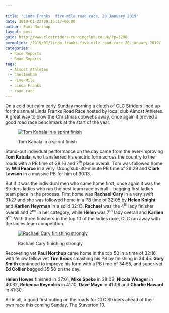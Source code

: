 ```yaml
---

title: 'Linda Franks  five-mile road race, 20 January 2019'
date: 2019-01-22T09:16:17+00:00
author: Paul Northup
layout: post
guid: http://www.clcstriders-runningclub.co.uk/?p=3298
permalink: /2019/01/linda-franks-five-mile-road-race-20-january-2019/
categories:
  - Race Reports
  - Road Reports
tags:
  - Almost Athletes
  - Cheltenham
  - Five-Mile
  - Linda Franks
  - road race
---
```

On a cold but calm early Sunday morning a clutch of CLC Striders lined up for the annual Linda Franks Road Race hosted by local club Almost Athletes. A great way to blow the Christmas cobwebs away, once again it proved a good road race benchmark at the start of the year.<figure id="attachment_3300" aria-describedby="caption-attachment-3300" style="width: 800px" class="wp-caption alignnone">

[<img class="wp-image-3300" src="/Images/2019/01/Tom-Kabala-Linda-Franks-2019.jpg" alt="Tom Kabala in a sprint finish" width="800" height="600" srcset="/Images/2019/01/Tom-Kabala-Linda-Franks-2019.jpg 960w, /Images/2019/01/Tom-Kabala-Linda-Franks-2019-300x225.jpg 300w, /Images/2019/01/Tom-Kabala-Linda-Franks-2019-768x576.jpg 768w" sizes="(max-width: 800px) 100vw, 800px" />](/Images/2019/01/Tom-Kabala-Linda-Franks-2019.jpg)<figcaption id="caption-attachment-3300" class="wp-caption-text">Tom Kabala in a sprint finish</figcaption></figure> 

Stand-out individual performance on the day came from the ever-improving **Tom Kabala**, who transferred his electric form across the country to the roads with a PB time of 28:16 and 7<sup>th </sup>place overall. Tom was followed home by **Will Pearce** in a very strong sub-30-minute PB time of 29:29 and **Clark Lawson** in a massive PB for him of 30:13.

But if it was the individual men who came home first, once again it was the Striders ladies who ran the best team race overall – bagging first ladies team place in the process. First home was **Rachael Cary** in a very swift 31:27 and she was followed home in a PB time of 32:05 by **Helen Knight** and **Karlien Heyrman** in a solid 32:13. **Rachael** was the 4<sup>th </sup>lady finisher overall and 2<sup>nd </sup>in her category, while **Helen** was 7<sup>th </sup>lady overall and **Karlien** 9<sup>th</sup>. With three finishers in the top 10 of the ladies race, CLC ran away with the ladies team competition.<figure id="attachment_3301" aria-describedby="caption-attachment-3301" style="width: 800px" class="wp-caption alignnone">

[<img class="wp-image-3301" src="/Images/2019/01/Rachael-Linda-Franks-2019.jpg" alt="Rachael Cary finishing strongly" width="800" height="600" srcset="/Images/2019/01/Rachael-Linda-Franks-2019.jpg 960w, /Images/2019/01/Rachael-Linda-Franks-2019-300x225.jpg 300w, /Images/2019/01/Rachael-Linda-Franks-2019-768x576.jpg 768w" sizes="(max-width: 800px) 100vw, 800px" />](/Images/2019/01/Rachael-Linda-Franks-2019.jpg)<figcaption id="caption-attachment-3301" class="wp-caption-text">Rachael Cary finishing strongly</figcaption></figure> 

Recovering vet **Paul Northup** came home in the top 50 in a time of 32:16, with fellow fellow vet **Tim Brock** smashing his PB by finishing in 34:45. **Gary Smith** continued to improve his form with a PB time of 34:55, and super-vet **Ed Collier** bagged 35:58 on the day.

**Helen Howes** finished in 37:01, **Mike Speke** in 38:03, **Nicola Weager** in 40:32, **Rebecca Reynolds** in 41:10, **Dave Mayo** in 41:08 and **Charlie Haward** in 41:30.

All in all, a good first outing on the roads for CLC Striders ahead of their own race this coming Sunday, The Staverton 10.